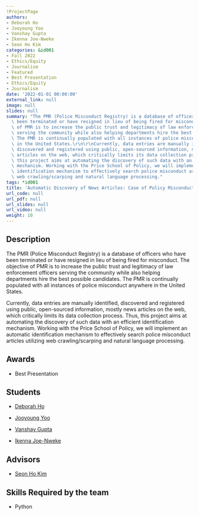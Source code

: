```yaml
---
!ProjectPage
authors:
- Deborah Ho
- Jooyoung Yoo
- Vanshay Gupta
- Ikenna Joe-Nweke
- Seon Ho Kim
categories: &id001
- Fall 2022
- Ethics/Equity
- Journalism
- Featured
- Best Presentation
- Ethics/Equity
- Journalism
date: '2022-01-01 00:00:00'
external_link: null
image: null
slides: null
summary: "The PMR (Police Misconduct Registry) is a database of officers who have\
  \ been terminated or have resigned in lieu of being fired for misconduct.  The objective\
  \ of PMR is to increase the public trust and legitimacy of law enforcement officers\
  \ serving the community while also helping departments hire the best possible candidates.\
  \ The PMR is continually populated with all instances of police misconduct anywhere\
  \ in the United States.\r\n\r\nCurrently, data entries are manually identified,\
  \ discovered and registered using public, open-sourced information, mostly news\
  \ articles on the web, which critically limits its data collection process. Thus,\
  \ this project aims at automating the discovery of such data with an efficient identification\
  \ mechanism. Working with the Price School of Policy, we will implement an automatic\
  \ identification mechanism to effectively search police misconduct articles utilizing\
  \ web crawling/scarping and natural language processing."
tags: *id001
title: 'Automatic Discovery of News Articles: Case of Policy Misconduct'
url_code: null
url_pdf: null
url_slides: null
url_video: null
weight: 10
---
```

## Description

The PMR (Police Misconduct Registry) is a database of officers who have been terminated or have resigned in lieu of being fired for misconduct.  The objective of PMR is to increase the public trust and legitimacy of law enforcement officers serving the community while also helping departments hire the best possible candidates. The PMR is continually populated with all instances of police misconduct anywhere in the United States.

Currently, data entries are manually identified, discovered and registered using public, open-sourced information, mostly news articles on the web, which critically limits its data collection process. Thus, this project aims at automating the discovery of such data with an efficient identification mechanism. Working with the Price School of Policy, we will implement an automatic identification mechanism to effectively search police misconduct articles utilizing web crawling/scarping and natural language processing.



## Awards
* Best Presentation





## Students

* [Deborah Ho](../../../author/deborah-ho)

* [Jooyoung Yoo](../../../author/jooyoung-yoo)

* [Vanshay Gupta](../../../author/vanshay-gupta)

* [Ikenna Joe-Nweke](../../../author/ikenna-joe-nweke)

## Advisors

* [Seon Ho Kim](../../../author/seon-ho-kim)

## Skills Required by the team


* Python